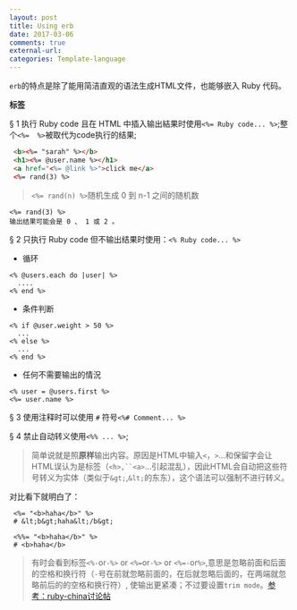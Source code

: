 ```yaml
---
layout: post
title: Using erb
date: 2017-03-06
comments: true
external-url:
categories: Template-language
---
```


`erb`的特点是除了能用简洁直观的语法生成HTML文件，也能够嵌入 Ruby 代码。

**标签**

&sect;&nbsp;1&nbsp;执行 Ruby code 且在 HTML 中插入输出結果时使用`<%= Ruby code... %>`;整个`<%=  %>`被取代为code执行的结果;

```html
 <b><%= "sarah" %></b>
 <h1><%= @user.name %></h1>
 <a href="<%= @link %>">click me</a>
 <%= rand(3) %>
```

>`<%= rand(n) %>`随机生成 0 到 n-1 之间的随机数

```
<%= rand(3) %>
输出结果可能会是 0 、 1 或 2 。
```
&sect;&nbsp;2&nbsp;只执行 Ruby code 但不输出结果时使用：`<% Ruby code... %>`

- 循环
```
<% @users.each do |user| %>
  ....
<% end %>
```
- 条件判断
```
<% if @user.weight > 50 %>
  ...
<% else %>
  ...
<% end %>
```
- 任何不需要输出的情況

```
<% user = @users.first %>
<%= user.name %>
```
&sect;&nbsp;3&nbsp;使用注释时可以使用 `#` 符号`<%# Comment... %>`

&sect;&nbsp;4&nbsp;禁止自动转义使用`<%% ... %>`;
>简单说就是照**原样**输出内容。原因是HTML中输入`<`，`>`...和保留字会让HTML误认为是标签（`<h>,``<a>`...引起混乱），因此HTML会自动把这些符号转义为实体（类似于`&gt;`,`&lt;`的东东），这个语法可以强制不进行转义。

对比看下就明白了：

```
 <%= "<b>haha</b>" %> 
 # &lt;b&gt;haha&lt;/b&gt;
```

```
 <%%= "<b>haha</b>" %> 
 # <b>haha</b>
```
>有时会看到标签`<%-`or`-%>` or `<%=`or`-%>` or
`<%=-`or`%>`,意思是忽略前面和后面的空格和换行符（`-`号在前就忽略前面的，在后就忽略后面的，在两端就忽略前后的的空格和换行符）, 使输出更紧凑；不过要设置`trim mode`。[参考：ruby-china讨论帖](https://ruby-china.org/topics/13042)






